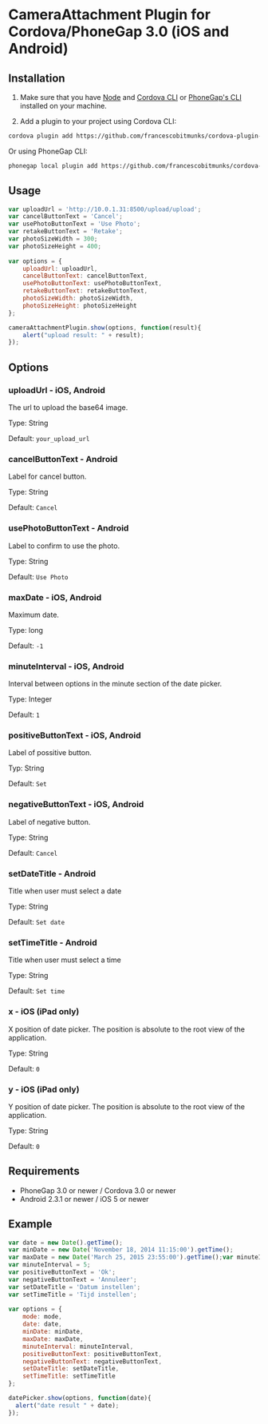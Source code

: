 # CameraAttachment Plugin for Cordova/PhoneGap 3.0 (iOS and Android)


## Installation

1) Make sure that you have [Node](http://nodejs.org/) and [Cordova CLI](https://github.com/apache/cordova-cli) or [PhoneGap's CLI](https://github.com/mwbrooks/phonegap-cli) installed on your machine.

2) Add a plugin to your project using Cordova CLI:

```bash
cordova plugin add https://github.com/francescobitmunks/cordova-plugin-cameraattachment
```
Or using PhoneGap CLI:

```bash
phonegap local plugin add https://github.com/francescobitmunks/cordova-plugin-cameraattachment
```

## Usage

```js
var uploadUrl = 'http://10.0.1.31:8500/upload/upload';
var cancelButtonText = 'Cancel';
var usePhotoButtonText = 'Use Photo';
var retakeButtonText = 'Retake';
var photoSizeWidth = 300;
var photoSizeHeight = 400;
            
var options = {
    uploadUrl: uploadUrl,
    cancelButtonText: cancelButtonText,
    usePhotoButtonText: usePhotoButtonText,
    retakeButtonText: retakeButtonText,
    photoSizeWidth: photoSizeWidth,
    photoSizeHeight: photoSizeHeight
};

cameraAttachmentPlugin.show(options, function(result){
    alert("upload result: " + result);  
});
```

## Options

### uploadUrl - iOS, Android
The url to upload the base64 image.

Type: String

Default: `your_upload_url`

### cancelButtonText - Android
Label for cancel button.

Type: String

Default: `Cancel`

### usePhotoButtonText - Android
Label to confirm to use the photo.

Type: String

Default: `Use Photo`

### maxDate - iOS, Android
Maximum date.

Type: long

Default: `-1` 

### minuteInterval - iOS, Android
Interval between options in the minute section of the date picker.

Type: Integer

Default: `1`

### positiveButtonText - iOS, Android
Label of possitive button.

Typ: String

Default: `Set`

### negativeButtonText - iOS, Android
Label of negative button.

Type: String

Default: `Cancel`

### setDateTitle - Android
Title when user must select a date

Type: String

Default: `Set date`

### setTimeTitle - Android
Title when user must select a time

Type: String

Default: `Set time`

### x - iOS (iPad only)
X position of date picker. The position is absolute to the root view of the application.

Type: String

Default: `0`

### y - iOS (iPad only)
Y position of date picker. The position is absolute to the root view of the application.

Type: String

Default: `0`

## Requirements
- PhoneGap 3.0 or newer / Cordova 3.0 or newer
- Android 2.3.1 or newer / iOS 5 or newer

## Example

```js
var date = new Date().getTime();
var minDate = new Date('November 18, 2014 11:15:00').getTime();
var maxDate = new Date('March 25, 2015 23:55:00').getTime();var minuteInterval = 5;
var minuteInterval = 5;
var positiveButtonText = 'Ok';
var negativeButtonText = 'Annuleer';
var setDateTitle = 'Datum instellen';
var setTimeTitle = 'Tijd instellen';
            
var options = {
	mode: mode,
    date: date,
    minDate: minDate,
    maxDate: maxDate,
    minuteInterval: minuteInterval,
    positiveButtonText: positiveButtonText,
    negativeButtonText: negativeButtonText,
    setDateTitle: setDateTitle,
    setTimeTitle: setTimeTitle
};

datePicker.show(options, function(date){
  alert("date result " + date);  
});
```